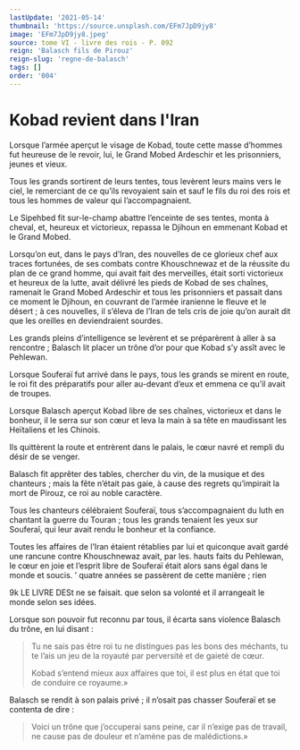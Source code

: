 ```yaml
---
lastUpdate: '2021-05-14'
thumbnail: 'https://source.unsplash.com/EFm7JpD9jy8'
image: 'EFm7JpD9jy8.jpeg'
source: tome VI - livre des rois - P. 092
reign: 'Balasch fils de Pirouz'
reign-slug: 'regne-de-balasch'
tags: []
order: '004'
---
```


# Kobad revient dans l'Iran

Lorsque l’armée aperçut le visage de Kobad, toute cette masse d’hommes fut heureuse de le revoir, lui, le Grand Mobed Ardeschir et les prisonniers, jeunes et vieux.

Tous les grands sortirent de leurs tentes, tous levèrent leurs mains vers le ciel, le remerciant de ce qu’ils revoyaient sain et sauf le fils du roi des rois et tous les hommes de valeur qui l’accompagnaient.

Le Sipehbed fit sur-le-champ abattre l’enceinte de ses tentes, monta à cheval, et, heureux et victorieux, repassa le Djihoun en emmenant Kobad et le Grand Mobed.

Lorsqu’on eut, dans le pays d’Iran, des nouvelles de ce glorieux chef aux traces fortunées, de ses combats contre Khouschnewaz et de la réussite du plan de ce grand homme, qui avait fait des merveilles, était sorti victorieux et heureux de la lutte, avait délivré les pieds de Kobad de ses chaînes, ramenait le Grand Mobed Ardeschir et tous les prisonniers et passait dans ce moment le Djihoun, en couvrant de l’armée iranienne le fleuve et le désert ; à ces nouvelles, il s’éleva de l’Iran de tels cris de joie qu’on aurait dit que les oreilles en deviendraient sourdes.

Les grands pleins d’intelligence se levèrent et se préparèrent à aller à sa rencontre ; Balasch lit placer un trône d’or pour que Kobad s’y assît avec le Pehlewan.

Lorsque Souferaï
fut arrivé dans le pays, tous les grands se mirent en route, le roi fit des préparatifs pour aller au-devant d’eux et emmena ce qu’il avait de troupes.

Lorsque Balasch aperçut Kobad libre de ses chaînes, victorieux et dans le bonheur, il le serra sur son cœur et leva la main à sa tête en maudissant les Heïtaliens et les Chinois.

Ils quittèrent la route et entrèrent dans le palais, le cœur navré et rempli du désir de se venger.

Balasch fit apprêter des tables, chercher du vin, de la musique et des chanteurs ; mais la fête n’était pas gaie, à cause des regrets qu’impirait la mort de Pirouz, ce roi au noble caractère.

Tous les chanteurs célébraient Souferaï, tous s’accompagnaient du luth en chantant la guerre du Touran ; tous les grands tenaient les yeux sur Souferaî, qui leur avait rendu le bonheur et la confiance.

Toutes les affaires de l’Iran étaient rétablies par lui et quiconque avait gardé une rancune contre Khouschnewaz avait, par les. hauts faits du Pehlewan, le cœur en joie et l’esprit libre de Souferaï était alors sans égal dans le monde et soucis. ’
quatre années se passèrent de cette manière ; rien

9k LE LIVRE DESt ne se faisait. que selon sa volonté et il arrangeait le monde selon ses idées.

Lorsque son pouvoir fut reconnu par tous, il écarta sans violence Balasch du trône, en lui disant :

> Tu ne sais pas être roi tu ne distingues pas les bons des méchants, tu te l’ais un jeu de la royauté par perversité et de gaieté de cœur.
>
> Kobad s’entend mieux aux affaires que toi, il est plus en état que toi de conduire ce royaume.»

Balasch se rendit à son palais privé ; il n’osait pas chasser Souferaï et se contenta de dire :

> Voici un trône que j’occuperai sans peine, car il n’exige pas de travail, ne cause pas de douleur et n’amène pas de malédictions.»
